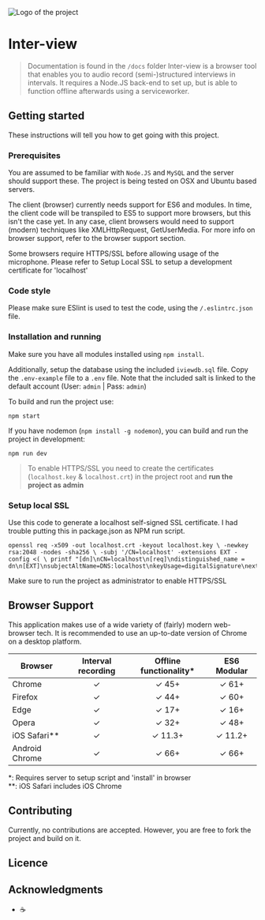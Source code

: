 
![Logo of the project](./doc/github-icon.png)
# Inter-view
> Documentation is found in the `/docs` folder
Inter-view is a browser tool that enables you to audio record (semi-)structured interviews in intervals. It requires a Node.JS back-end to set up, but is able to function offline afterwards using a serviceworker.
<!-- Add a nice image here at the end of the week, showing off your shiny frontend 📸 -->

<!-- Maybe a table of contents here? 📚 -->

## Getting started
These instructions will tell you how to get going with this project.

### Prerequisites
You are assumed to be familiar with `Node.JS` and `MySQL` and the server should support these. The project is being tested on OSX and Ubuntu based servers. 

The client (browser) currently needs support for ES6 and modules. In time, the client code will be transpiled to ES5 to support more browsers, but this isn't the case yet. In any case, client browsers would need to support (modern) techniques like XMLHttpRequest, GetUserMedia. For more info on browser support, refer to the browser support section.

Some browsers require HTTPS/SSL before allowing usage of the microphone. Please refer to Setup Local SSL to setup a development certificate for 'localhost'

### Code style
Please make sure ESlint is used to test the code, using the `/.eslintrc.json` file.

### Installation and running
Make sure you have all modules installed using `npm install`.

Additionally, setup the database using the included `iviewdb.sql` file.
Copy the `.env-example` file to a `.env` file. Note that the included salt is linked to the default account (User: `admin` | Pass: `admin`)

To build and run the project use:
```
npm start
```

If you have nodemon (`npm install -g nodemon`), you can build and run the project in development:
```
npm run dev
```

> To enable HTTPS/SSL you need to create the certificates (`localhost.key` & `localhost.crt`) in the project root and **run the project as admin**

### Setup local SSL
Use this code to generate a localhost self-signed SSL certificate. I had trouble putting this in package.json as NPM run script.
```
openssl req -x509 -out localhost.crt -keyout localhost.key \ -newkey rsa:2048 -nodes -sha256 \ -subj '/CN=localhost' -extensions EXT -config <( \ printf "[dn]\nCN=localhost\n[req]\ndistinguished_name = dn\n[EXT]\nsubjectAltName=DNS:localhost\nkeyUsage=digitalSignature\nextendedKeyUsage=serverAuth")
```
Make sure to run the project as administrator to enable HTTPS/SSL

## Browser Support
This application makes use of a wide variety of (fairly) modern web-browser tech. It is recommended to use an up-to-date version of Chrome on a desktop platform.

| Browser        | Interval recording | Offline functionality* | ES6 Modular |
|----------------|:------------------:|:----------------------:|:-----------:|
| Chrome         | ✓                  | ✓ 45+                 | ✓ 61+       |
| Firefox        | ✓                  | ✓ 44+                 | ✓ 60+       |
| Edge           | ✓                  | ✓ 17+                 | ✓ 16+       |
| Opera          | ✓                  | ✓ 32+                 | ✓ 48+       |
| iOS Safari**   | ✓                  | ✓ 11.3+               | ✓ 11.2+     |
| Android Chrome | ✓                  | ✓ 66+                 | ✓ 66+       |
*: Requires server to setup script and 'install' in browser  
**: iOS Safari includes iOS Chrome

## Contributing
Currently, no contributions are accepted. However, you are free to fork the project and build on it.

## Licence
<!-- How about a license here?  (or is it a licence?) 🤷 -->

## Acknowledgments
* ☕️️️️
